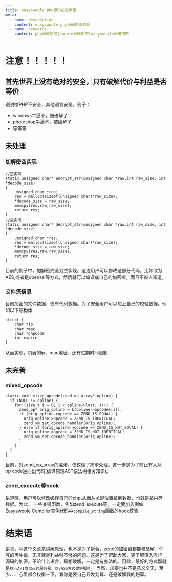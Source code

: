 ```yaml
---
title: easyswoole php源码加密原理
meta:
  - name: description
    content: easyswoole php源码加密原理
  - name: keywords
    content: php源码加密|swoole源码加密|easyswoole源码加密
---
```


# 注意！！！！！
## 首先世界上没有绝对的安全，只有破解代价与利益是否等价
别说啥PHP不安全，其他语言安全。例子：
- windows牛逼不，被破解了
- photoshop牛逼不，被破解了
- 等等等

## 未处理
### 加解密空实现
```
//空实现
static unsigned char* encrypt_str(unsigned char *raw,int raw_size, int *decode_size)
{
    unsigned char *res;
    res = malloc(sizeof(unsigned char)*raw_size);
    *decode_size = raw_size;
    memcpy(res,raw,raw_size);
    return res;
}
//空实现
static unsigned char* decrypt_str(unsigned char *raw,int raw_size, int *decode_size)
{
    unsigned char *res;
    res = malloc(sizeof(unsigned char)*raw_size);
    *decode_size = raw_size;
    memcpy(res,raw,raw_size);
    return res;
}

```

目前的例子中，加解密完全为空实现。这边用户可以修改这部分代码，比如改为AES,或者是openssl等方式，然后就可以编译成自己的加密啦，而且不被人知道。

### 文件流信息
目前加密的文件数据，仅有代码数据。为了安全用户可以加上自己的校验数据。例如以下结构体
```
struct {
    char *ip
    char *mac
    char *phpCode
    int expire
}
```
从而实现，机器的ip、mac地址、还有过期时间限制

## 未完善
###  mixed_opcode
```
static void mixed_opcode(zend_op_array* opline) {
  if (NULL != opline) {
    for (size_t i = 0; i < opline->last; i++) {
      zend_op* orig_opline = &(opline->opcodes[i]);
      if (orig_opline->opcode == ZEND_IS_EQUAL) {
        orig_opline->opcode = ZEND_IS_IDENTICAL;
        zend_vm_set_opcode_handler(orig_opline);
      } else if (orig_opline->opcode == ZEND_IS_NOT_EQUAL) {
        orig_opline->opcode = ZEND_IS_NOT_IDENTICAL;
        zend_vm_set_opcode_handler(orig_opline);
      }
    }
  }
}
```

目前，对zend_op_array的混淆，仅仅做了简单处理。这一步是为了防止有人从op code逆向出代码(编译原理AST语法树相关知识)。

### zend_execute等hook
讲道理，用户可以修改编译自己的php,从而从关键位置拿到数据，也就是拿内存数据。为此，
一些关键函数，例如zend_execute等，一定要加入例如Easyswoole Compiler实例代码中```compile_string```函数的hook校验

# 结束语
讲真，写这个文章来讲解原理，也不是为了拆台，zend的加密器都能被破解，你写的再牛逼，无非就是利益够不够的问题。这是为了帮助大家，更了解深入PHP源码的加密。不论什么语言，真想破解，一定是有办法的。因此，最好的方式那就是```核心API放自己的服务器，以SASS方式提供服务```。
当然，加密也并不是意义全无、至少、、、心里都会权衡一下，看你是要自己开发划算、还是破解我的划算。